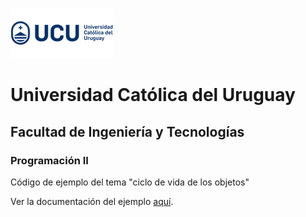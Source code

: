 ![UCU](https://github.com/ucudal/PII_Conceptos_de_POO/raw/master/Assets/logo-ucu.png)

# Universidad Católica del Uruguay

## Facultad de Ingeniería y Tecnologías

### Programación II

Código de ejemplo del tema "ciclo de vida de los objetos"

Ver la documentación del ejemplo [aquí](https://ucudal.github.io/PII_Object_Lifecycle/).